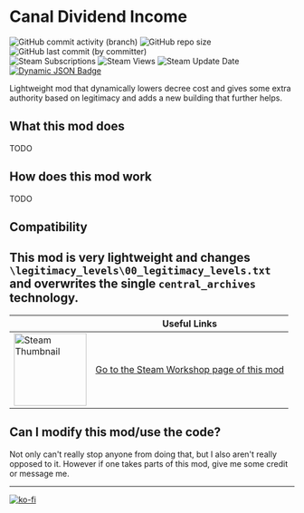 # Canal Dividend Income
 ![GitHub commit activity (branch)](https://img.shields.io/github/commit-activity/t/araxiel/Vic3-Canal-Dividend-Income) ![GitHub repo size](https://img.shields.io/github/repo-size/araxiel/Dead_Money-Vicky3_Fallout) ![GitHub last commit (by committer)](https://img.shields.io/github/last-commit/araxiel/Vic3-Canal-Dividend-Income) <br>
![Steam Subscriptions](https://img.shields.io/steam/subscriptions/2942007769?logo=steam) ![Steam Views](https://img.shields.io/steam/views/2942007769?logo=steam) ![Steam Update Date](https://img.shields.io/steam/update-date/2942007769?logo=steam)
<br>
[![Dynamic JSON Badge](https://img.shields.io/badge/dynamic/json?url=https%3A%2F%2Fraw.githubusercontent.com%2FAraxiel%2FVic3-Canal-Dividend-Income%2Fdevelopment%2FCanal%2520Dividends%2520Income%2F.metadata%2Fmetadata.json&query=%24.supported_game_version&label=Supported%20Vic3%20Version&color=orange)](https://vic3.paradoxwikis.com/Patches)  <br>

Lightweight mod that dynamically lowers decree cost and gives some extra authority based on legitimacy and adds a new building that further helps.<br>

## What this mod does
TODO

## How does this mod work
TODO

## Compatibility
This mod is very lightweight and changes `\legitimacy_levels\00_legitimacy_levels.txt` and overwrites the single `central_archives` technology.
---

&ensp; | Useful Links
------------ | -------------
[<img src="https://i.imgur.com/STnEC0Y.gif" alt="Steam Thumbnail" width="128"/>][1] | [Go to the Steam Workshop page of this mod][1]

## Can I modify this mod/use the code?
Not only can't really stop anyone from doing that, but I also aren't really opposed to it. However if one takes parts of this mod, give me some credit or message me.

---
[![ko-fi](https://i.imgur.com/oq8l7M4.png)](https://ko-fi.com/V7V5JAG7A)


[1]:https://steamcommunity.com/sharedfiles/filedetails/?id=2942007769
